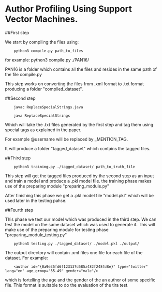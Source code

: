 # Author Profiling Using Support Vector Machines.

##First step



We start by compiling the files using:

		python3 compile.py path_to_files
for example:
		python3 compile.py ./PAN16/

PAN16 is a folder which contains all the files and resides in the same path of the file compile.py

This step works on converting the files from .xml format to .txt format producing a folder "compiled_dataset".


##Second step

		javac ReplaceSpecialStrings.java

		java ReplaceSpecialStrings

Which will take the .txt files generated by the first step and tag them using special tags as explained in the paper.

For example @username will be replaced by _MENTION_TAG.

It will produce a folder "tagged_dataset" which contains the tagged files.

##Third step

		python3 training.py ./tagged_dataset/ path_to_truth_file

This step will get the tagged files produced by the second step as an input and train a model and produce a .pkl model file.
the training phase makes use of the preparing module "preparing_module.py"

After finishing this phase we get a .pkl model file "model.pkl" which will be used later in the testing pahse.

##Fourth step

This phase we test our model which was produced in the third step. We can test the model on the same dataset which was used to generate it. This will make use of the preparing module for testing phase "preparing_module_testing.py" 

		python3 testing.py ./tagged_dataset/ ./model.pkl ./output/

The output directory will contain .xml files one file for each file of the dataset. For example: 

		<author id="{0a9e35fd6f123137d585a482f2484d8e}" type="twitter" lang="en" age_group="35-49" gender="male"/>

which is fortelling the age and the gender of the an author of some specific file. This format is suitable to do the evaluation of the tira test.




























